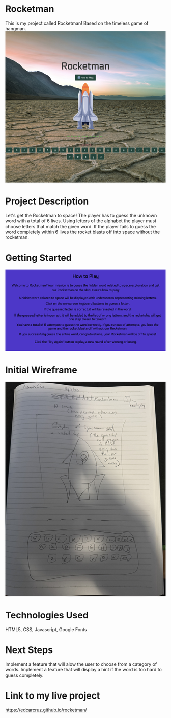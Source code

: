 # Rocketman
This is my project called Rocketman! Based on the timeless game of hangman.
![Alt text](img/screenshot1.png)

# Project Description
Let's get the Rocketman to space! The player has to guess the unknown word with a total of 6 lives. Using letters of the alphabet the player must choose letters that match the given word. If the player fails to guess the word completely within 6 lives the rocket blasts off into space without the rocketman.

# Getting Started
![Alt text](img/screenshot2.png)

# Initial Wireframe
![Alt text](img/IMG_0189.jpg)

# Technologies Used
HTML5, CSS, Javascript, Google Fonts

# Next Steps
Implement a feature that will alow the user to choose from a category of words.
Implement a feature that will display a hint if the word is too hard to guess completely.

# Link to my live project
https://edcarcruz.github.io/rocketman/